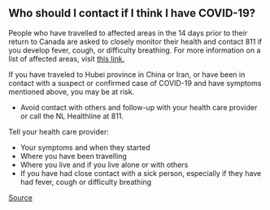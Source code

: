 ## Who should I contact if I think I have COVID-19? 

People who have travelled to affected areas in the 14 days prior to their return to Canada are asked to closely monitor their health and contact 811 if you develop fever, cough, or difficulty breathing. For more information on a list of affected areas, visit [this link.](https://www.canada.ca/en/public-health/services/diseases/2019-novel-coronavirus-infection/health-professionals/covid-19-affected-areas-list.html )

If you have traveled to Hubei province in China or Iran, or have been in contact with a suspect or confirmed case of COVID-19 and have symptoms mentioned above, you may be at risk.

* Avoid contact with others and follow-up with your health care provider or call the NL Healthline at 811.

Tell your health care provider:

* Your symptoms and when they started
* Where you have been travelling
* Where you live and if you live alone or with others
* If you have had close contact with a sick person, especially if they have had fever, cough or difficulty breathing

[Source](https://www.health.gov.nl.ca/health/publichealth/cdc/coronavirus/)